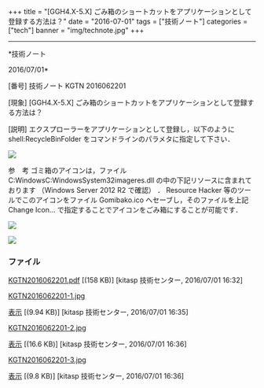 ﻿+++
title = "[GGH4.X-5.X] ごみ箱のショートカットをアプリケーションとして登録する方法は？"
date = "2016-07-01"
tags = ["技術ノート"]
categories = ["tech"]
banner = "img/technote.jpg"
+++

-----------------------------------------------------------------------------------------------------------------------------

*技術ノート

2016/07/01*


[番号]
技術ノート KGTN 2016062201

[現象]
[GGH4.X-5.X]
ごみ箱のショートカットをアプリケーションとして登録する方法は？

[説明]
エクスプローラーをアプリケーションとして登録し，以下のように
shell:RecycleBinFolder をコマンドラインのパラメタに指定して下さい．

![](http://techreport.kitasp.net/attachments/download/2733/KGTN2016062201-1.jpg)

参　考
ゴミ箱のアイコンは，ファイル
C:WindowsC:WindowsSystem32imageres.dll
の中の下記リソースに含まれております （Windows Server 2012 R2 で確認）
． Resource Hacker 等のツールでこのアイコンをファイル Gomibako.ico
へセーブし，そのファイルを上記 Change Icon...
で指定することでアイコンをごみ箱にすることが可能です．

![](http://techreport.kitasp.net/attachments/download/2736/KGTN2016062201-2.jpg)

![](http://techreport.kitasp.net/attachments/download/2737/KGTN2016062201-3.jpg)


### ファイル

 
 


[KGTN2016062201.pdf](http://techreport.kitasp.net/attachments/download/2726/KGTN2016062201.pdf)
 [(158 KB)] [kitasp 技術センター, 2016/07/01
16:32]

[KGTN2016062201-1.jpg](http://techreport.kitasp.net/attachments/download/2733/KGTN2016062201-1.jpg)

[表示](http://techreport.kitasp.net/attachments/2733/KGTN2016062201-1.jpg "表示")
 [(9.94 KB)] [kitasp 技術センター, 2016/07/01
16:35]

[KGTN2016062201-2.jpg](http://techreport.kitasp.net/attachments/download/2736/KGTN2016062201-2.jpg)

[表示](http://techreport.kitasp.net/attachments/2736/KGTN2016062201-2.jpg "表示")
 [(16.6 KB)] [kitasp 技術センター, 2016/07/01
16:36]

[KGTN2016062201-3.jpg](http://techreport.kitasp.net/attachments/download/2737/KGTN2016062201-3.jpg)

[表示](http://techreport.kitasp.net/attachments/2737/KGTN2016062201-3.jpg "表示")
 [(9.8 KB)] [kitasp 技術センター, 2016/07/01
16:36]


 


 

